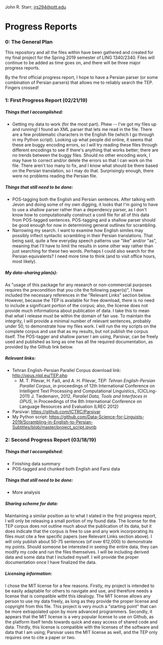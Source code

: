 John R. Starr; jrs294@pitt.edu

# Progress Reports

### 0: The General Plan
This repository and all the files within have been gathered and created 
for my final project for the Spring 2019 semester of LING 1340/2340. 
Files will continue to be added as time goes on, and there will be three 
major progress reports. 

By the first official progress report, I hope to have a Persian parser 
(or some combination of Persian parsers) that allows me to reliably 
search the TEP. Fingers crossed!

### 1: First Progress Report (02/21/19)
##### Things that I accomplished:
- Getting my data to work (for the most part). Phew -- I've got my files up and running! I found an XML parser that lets me read in the file. There are a few problematic characters in the English file (which I go through in my Python script). Looking up what people did online, it seems that these are buggy encoding errors, so I will try reading these files through different encodings to see if there's anything that works better; there are no trends between the buggy files. Should no other encoding work, I may have to correct and/or delete the errors so that I can work on the file. There aren't too many to fix, and I know what should be there based on the Persian translation, so I may do that. Surprisingly enough, there were no problems reading the Persian file. 
##### Things that still need to be done:
- POS-tagging both the English and Persian sentences. After talking with Jevon and doing some of my own digging, it looks that I'm going to have to use a shallow parser rather than a dependency parser, as I don't know how to computationally construct a conll file for all of this data from POS-tagged sentences. POS-tagging and a shallow parser should be good enough for now in determining general outlines for scrambling.
- Narrowing my search. I want to examine how English similes may possibly inflect syntactic scrambling in their Persian translations. That being said, quite a few everyday speech patterns use "like" and/or "as", meaning that I'll have to limit the results in some other way rather than just searching for these two words. Perhaps I could also search for the Persian equivalents? I need more time to think (and to visit office hours, most likely). 
##### My data-sharing plan(s):
   As "usage of this package for any research or non-commercial purposes requires the precondition that you cite the following paper(s)", I have included the necessary references in the "Relevant Links" section below. However, because the TEP is available for free download, there is no need to include a significant portion of the corpus; also, the license does not provide much informationa about publication of data. I take this to mean that what I release must be within the domain of fair use. To maintain the integrity, I will provide a minimal number of relevant sentences, probably under 50, to demonstrate how my files work. I will run the my scripts on the complete corpus and use that as my results, but not publish the corpus itself. 
   The POS-tagger and shallow parser I am using, Parsivar, can be freely used and published as long as one has all the required documentation, as provided by the Github link below.
##### Relevant links:
- Tehran English-Persian Parallel Corpus download link: http://opus.nlpl.eu/TEP.php
    - M. T. Pilevar, H. Faili, and A. H. Pilevar, _TEP: Tehran English-Persian Parallel Corpus_, in proceedings of 12th International Conference on Intelligent Text Processing and Computational Linguistics_ (CICLing-2011)
    J. Tiedemann, 2012, _Parallel Data, Tools and Interfaces in OPUS_, in Proceedings of the 8th International Conference on Language Resources and Evaluation (LREC 2012)
- Parsivar: https://github.com/ICTRC/Parsivar
- My Python script: https://github.com/Data-Science-for-Linguists-2019/Scrambling-in-English-to-Persian-Subtitles/blob/master/project_script.ipynb


### 2: Second Progress Report (03/18/19)
##### Things that I accomplished:
- Finishing data summary
- POS-tagged and chunked both English and Farsi data
##### Things that still need to be done:
- More analysis
##### Sharing scheme for data:
   Maintaining a similar position as to what I stated in the first progress report, I will only be releasing a small portion of my found data. The license for the TEP corpus does not outline much about the publication of its data, but it does indicate that the corpus is free to use and any work incorporating its files must cite a few specific papers (see Relevant Links section above). I will only publish about 50-75 sentences (of over 612,000) to demonstrate my points. Should someone be interested in seeing the entire data, they can modify my code and run the files themselves. 
   I will be including derived data and some data that I included myself. I will provide the proper documentation once I have finalized the data.
##### Licensing information:
   I chose the MIT license for a few reasons. Firstly, my project is intended to be easily adaptable for others to navigate and use, and therefore needs a license that is compatible witht this idealogy. The MIT license allows any person to use my data freely, as long as they provide the proper license and copyright from this file. This project is very much a "starting point" that can be more extrapolated upon by more advanced programmers. Secondly, it appears that the MIT license is a very popular license to use on Github, as the platform itself tends towards quick and easy access of shared code and data. Thirdly, this license is compatible with the licenses of the software and data that I am using; Parsivar uses the MIT license as well, and the TEP only requires one to cite a paper or two. 